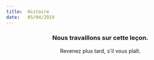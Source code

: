 ```yaml
---
title:  Histoire
date:   05/04/2019
---
```


### <center>Nous travaillons sur cette leçon.</center>
<center>Revenez plus tard, s'il vous plaît.</center>